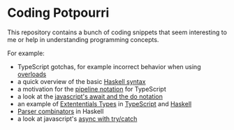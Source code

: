 # Coding Potpourri

This repository contains a bunch of coding snippets that seem interesting to me or help in understanding programming concepts.

For example:
* TypeScript gotchas, for example incorrect behavior when using [overloads](typing-in-anger/overloads.ts)
* a quick overview of the basic [Haskell syntax](basics/0_syntax.hs)
* a motivation for the [pipeline notation](pipeline-notation/example.ts) for TypeScript
* a look at the [javascript's await and the do notation](do-notation/)
* an example of [Extententials Types](existential-types/) in [TypeScript](existential-types/validations.ts) and [Haskell](existential-types/validations.hs)
* [Parser combinators](parser/parser.hs) in Haskell
* a look at javascript's [async with try/catch](promise/catch.js)